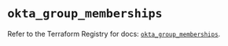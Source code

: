 # `okta_group_memberships`

Refer to the Terraform Registry for docs: [`okta_group_memberships`](https://registry.terraform.io/providers/okta/okta/4.18.0/docs/resources/group_memberships).

